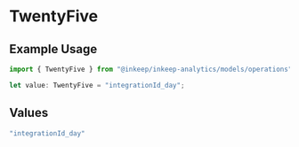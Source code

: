 # TwentyFive

## Example Usage

```typescript
import { TwentyFive } from "@inkeep/inkeep-analytics/models/operations";

let value: TwentyFive = "integrationId_day";
```

## Values

```typescript
"integrationId_day"
```
